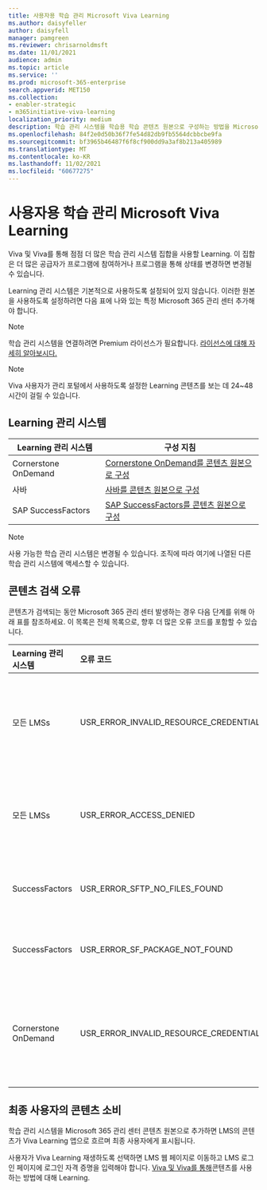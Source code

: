 ```yaml
---
title: 사용자용 학습 관리 Microsoft Viva Learning
ms.author: daisyfeller
author: daisyfell
manager: pamgreen
ms.reviewer: chrisarnoldmsft
ms.date: 11/01/2021
audience: admin
ms.topic: article
ms.service: ''
ms.prod: microsoft-365-enterprise
search.appverid: MET150
ms.collection:
- enabler-strategic
- m365initiative-viva-learning
localization_priority: medium
description: 학습 관리 시스템을 학습용 학습 콘텐츠 원본으로 구성하는 방법을 Microsoft Viva Learning.
ms.openlocfilehash: 84f2e0d50b36f7fe54d82db9fb5564dcbbcbe9fa
ms.sourcegitcommit: bf3965b46487f6f8cf900dd9a3af8b213a405989
ms.translationtype: MT
ms.contentlocale: ko-KR
ms.lasthandoff: 11/02/2021
ms.locfileid: "60677275"
---
```

# <a name="add-learning-management-systems-for-microsoft-viva-learning"></a>사용자용 학습 관리 Microsoft Viva Learning

Viva 및 Viva를 통해 점점 더 많은 학습 관리 시스템 집합을 사용할 Learning. 이 집합은 더 많은 공급자가 프로그램에 참여하거나 프로그램을 통해 상태를 변경하면 변경될 수 있습니다.

Learning 관리 시스템은 기본적으로 사용하도록 설정되어 있지 않습니다. 이러한 원본을 사용하도록 설정하려면 [](content-sources-365-admin-center.md#configure-settings-for-the-learning-content-sources) 다음 표에 나와 있는 특정 Microsoft 365 관리 센터 추가해야 합니다.

>[!NOTE]
>학습 관리 시스템을 연결하려면 Premium 라이선스가 필요합니다. [라이선스에 대해 자세히 알아보시다.](https://www.microsoft.com/microsoft-viva/learning)

>[!NOTE]
>Viva 사용자가 관리 포털에서 사용하도록 설정한 Learning 콘텐츠를 보는 데 24~48시간이 걸릴 수 있습니다.

## <a name="learning-management-systems"></a>Learning 관리 시스템

|Learning 관리 시스템  |구성 지침  |
|---------|---------|
|Cornerstone OnDemand |[Cornerstone OnDemand를 콘텐츠 원본으로 구성](configure-cornerstone-content-source.md)         |
|사바    |[사바를 콘텐츠 원본으로 구성](configure-saba-content-source.md)         |
|SAP SuccessFactors   |[SAP SuccessFactors를 콘텐츠 원본으로 구성](configure-successfactors-content-source.md)         |

>[!NOTE]
>사용 가능한 학습 관리 시스템은 변경될 수 있습니다. 조직에 따라 여기에 나열된 다른 학습 관리 시스템에 액세스할 수 있습니다.

## <a name="content-ingestion-errors"></a>콘텐츠 검색 오류

콘텐츠가 검색되는 동안 Microsoft 365 관리 센터 발생하는 경우 다음 단계를 위해 아래 표를 참조하세요. 이 목록은 전체 목록으로, 향후 더 많은 오류 코드를 포함할 수 있습니다.

|Learning 관리 시스템 |오류 코드 |오류 코드 설명 |
|:----------------|:----------|:----------------------|
|모든 LMSs |USR_ERROR_INVALID_RESOURCE_CREDENTIALS |제공한 인증 자격 증명이 잘못되었습니다. 올바른 자격 증명을 입력해야 합니다. 자세한 내용은 Microsoft 고객 지원에 문의할 수 있습니다. |
|모든 LMSs |USR_ERROR_ACCESS_DENIED |파트너의 액세스가 거부됩니다. 입력한 자격 증명이 올바른지 확인하거나 콘텐츠 공급자의 지원 팀에 문의하세요. |
|SuccessFactors |USR_ERROR_SFTP_NO_FILES_FOUND |SuccessFactors SFTP 서버에 파일이 없는 경우 새 콘텐츠가 검색되지 않습니다. |
|SuccessFactors |USR_ERROR_SF_PACKAGE_NOT_FOUND |SuccessFactors SFTP 서버에서 필수 패키지로 검색된 새 콘텐츠를 찾을 수 없습니다. |
|Cornerstone OnDemand |USR_ERROR_INVALID_RESOURCE_CREDENTIALS |제공한 인증 자격 증명이 잘못되었습니다. Cornerstone OnDemand 포털의 Microsoft Viva Learning 자격 증명을 복사해야 합니다. |

## <a name="content-consumption-for-end-users"></a>최종 사용자의 콘텐츠 소비

학습 관리 시스템을 Microsoft 365 관리 센터 콘텐츠 원본으로 추가하면 LMS의 콘텐츠가 Viva Learning 앱으로 흐르며 최종 사용자에게 표시됩니다.

사용자가 Viva Learning 재생하도록 선택하면 LMS 웹 페이지로 이동하고 LMS 로그인 페이지에 로그인 자격 증명을 입력해야 합니다. [Viva 및 Viva를 통해](https://support.microsoft.com/office/01bfed12-c327-41e0-a68f-7fa527dcc98a)콘텐츠를 사용 하는 방법에 대해 Learning.
